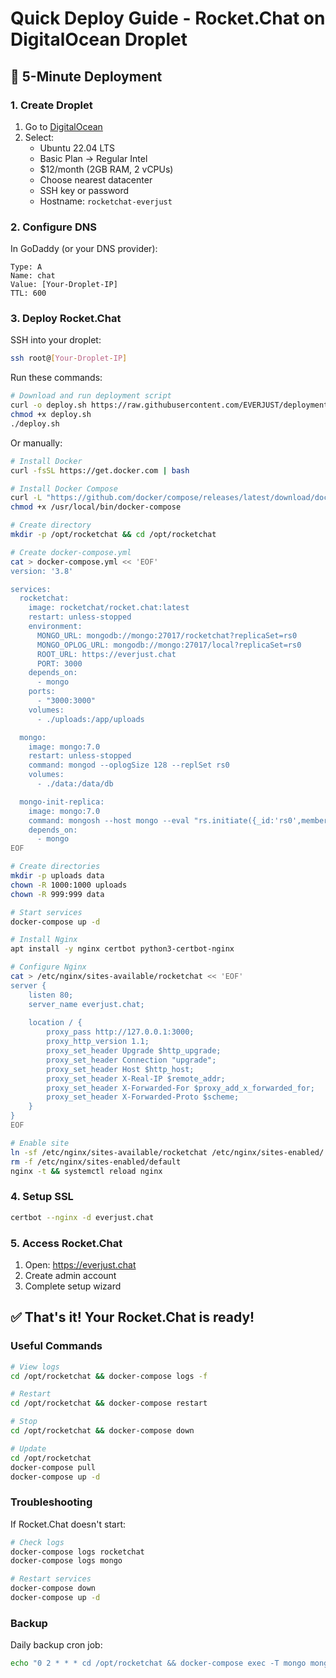 # Quick Deploy Guide - Rocket.Chat on DigitalOcean Droplet

## 🚀 5-Minute Deployment

### 1. Create Droplet

1. Go to [DigitalOcean](https://cloud.digitalocean.com/droplets/new)
2. Select:
   - Ubuntu 22.04 LTS
   - Basic Plan → Regular Intel
   - $12/month (2GB RAM, 2 vCPUs)
   - Choose nearest datacenter
   - SSH key or password
   - Hostname: `rocketchat-everjust`

### 2. Configure DNS

In GoDaddy (or your DNS provider):
```
Type: A
Name: chat
Value: [Your-Droplet-IP]
TTL: 600
```

### 3. Deploy Rocket.Chat

SSH into your droplet:
```bash
ssh root@[Your-Droplet-IP]
```

Run these commands:
```bash
# Download and run deployment script
curl -o deploy.sh https://raw.githubusercontent.com/EVERJUST/deployment-scripts/main/rocketchat/deploy.sh
chmod +x deploy.sh
./deploy.sh
```

Or manually:
```bash
# Install Docker
curl -fsSL https://get.docker.com | bash

# Install Docker Compose
curl -L "https://github.com/docker/compose/releases/latest/download/docker-compose-$(uname -s)-$(uname -m)" -o /usr/local/bin/docker-compose
chmod +x /usr/local/bin/docker-compose

# Create directory
mkdir -p /opt/rocketchat && cd /opt/rocketchat

# Create docker-compose.yml
cat > docker-compose.yml << 'EOF'
version: '3.8'

services:
  rocketchat:
    image: rocketchat/rocket.chat:latest
    restart: unless-stopped
    environment:
      MONGO_URL: mongodb://mongo:27017/rocketchat?replicaSet=rs0
      MONGO_OPLOG_URL: mongodb://mongo:27017/local?replicaSet=rs0
      ROOT_URL: https://everjust.chat
      PORT: 3000
    depends_on:
      - mongo
    ports:
      - "3000:3000"
    volumes:
      - ./uploads:/app/uploads

  mongo:
    image: mongo:7.0
    restart: unless-stopped
    command: mongod --oplogSize 128 --replSet rs0
    volumes:
      - ./data:/data/db

  mongo-init-replica:
    image: mongo:7.0
    command: mongosh --host mongo --eval "rs.initiate({_id:'rs0',members:[{_id:0,host:'mongo:27017'}]})"
    depends_on:
      - mongo
EOF

# Create directories
mkdir -p uploads data
chown -R 1000:1000 uploads
chown -R 999:999 data

# Start services
docker-compose up -d

# Install Nginx
apt install -y nginx certbot python3-certbot-nginx

# Configure Nginx
cat > /etc/nginx/sites-available/rocketchat << 'EOF'
server {
    listen 80;
    server_name everjust.chat;
    
    location / {
        proxy_pass http://127.0.0.1:3000;
        proxy_http_version 1.1;
        proxy_set_header Upgrade $http_upgrade;
        proxy_set_header Connection "upgrade";
        proxy_set_header Host $http_host;
        proxy_set_header X-Real-IP $remote_addr;
        proxy_set_header X-Forwarded-For $proxy_add_x_forwarded_for;
        proxy_set_header X-Forwarded-Proto $scheme;
    }
}
EOF

# Enable site
ln -sf /etc/nginx/sites-available/rocketchat /etc/nginx/sites-enabled/
rm -f /etc/nginx/sites-enabled/default
nginx -t && systemctl reload nginx
```

### 4. Setup SSL

```bash
certbot --nginx -d everjust.chat
```

### 5. Access Rocket.Chat

1. Open: https://everjust.chat
2. Create admin account
3. Complete setup wizard

## ✅ That's it! Your Rocket.Chat is ready!

### Useful Commands

```bash
# View logs
cd /opt/rocketchat && docker-compose logs -f

# Restart
cd /opt/rocketchat && docker-compose restart

# Stop
cd /opt/rocketchat && docker-compose down

# Update
cd /opt/rocketchat
docker-compose pull
docker-compose up -d
```

### Troubleshooting

If Rocket.Chat doesn't start:
```bash
# Check logs
docker-compose logs rocketchat
docker-compose logs mongo

# Restart services
docker-compose down
docker-compose up -d
```

### Backup

Daily backup cron job:
```bash
echo "0 2 * * * cd /opt/rocketchat && docker-compose exec -T mongo mongodump --archive=/data/backup-\$(date +\%Y\%m\%d).archive --db=rocketchat" | crontab -
```
